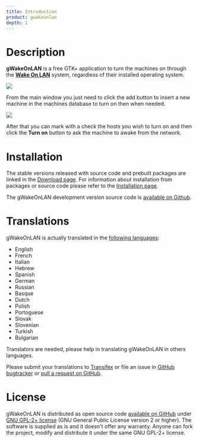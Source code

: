 ```yaml
---
title: Introduction
product: gwakeonlan
depth: 1
---
```


# Description

**gWakeOnLAN** is a free GTK+ application to turn the machines on through the [**Wake On LAN**](../wol) system, regardless of their installed operating system.

![](/resources/gwakeonlan/archive/latest/english/main.png?classes=center)

From the main window you just need to click the add button to insert a new machine in the machines database to turn on then when needed.

![](/resources/gwakeonlan/archive/latest/english/detail.png?classes=center)

After that you can mark with a check the hosts you wish to turn on and then click the **Turn on** button to ask the machine to awake from the network.

# Installation

The stable versions released with source code and prebuilt packages are linked in the [Download page](../download). For information about installation from packages or source code please refer to the [Installation page](../install).

The gWakeOnLAN development version source code is [available on Github](https://github.com/muflone/gwakeonlan).

# Translations

gWakeOnLAN is actually translated in the [following languages](../languages):

* English
* French
* Italian
* Hebrew
* Spanish
* German
* Russian
* Basque
* Dutch
* Polish
* Portoguese
* Slovak
* Slovenian
* Turkish
* Bulgarian

Translators are needed, please help in translating gWakeOnLAN in others languages.

Please submit your translations to [Transifex](https://www.transifex.com/projects/p/gwakeonlan/) or file an issue in [GitHub bugtracker](https://github.com/muflone/gwakeonlan/issues) or [pull a request on GitHub](https://github.com/muflone/gwakeonlan/pulls).

# License

gWakeOnLAN is distributed as open source code [available on GitHub](https://github.com/muflone/gwakeonlan) under [GNU GPL-2+ license](https://www.gnu.org/licenses/gpl-2.0.html) (GNU General Public License version 2 or higher). The software is supplied as is and it doesn't offer any warranty. Anyone can fork the project, modify and distribute it under the same GNU GPL-2+ license. 
